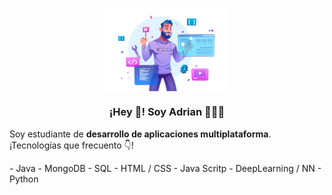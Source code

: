 <p align="center" width="300">
   <img align="center" width="200" src="https://github.com/RamosColonAdrian/RamosColonAdrian/blob/main/19362653.png?raw=true" /><br>
   <h3 align="center">¡Hey 👋! Soy Adrian 👨🏻‍💻</h3>
</p>
<p>Soy estudiante de <strong>desarrollo de aplicaciones multiplataforma</strong>.
<br />¡Tecnologías que frecuento 👇!</p>
- Java
- MongoDB
- SQL
- HTML / CSS
- Java Scritp
- DeepLearning / NN
- Python
